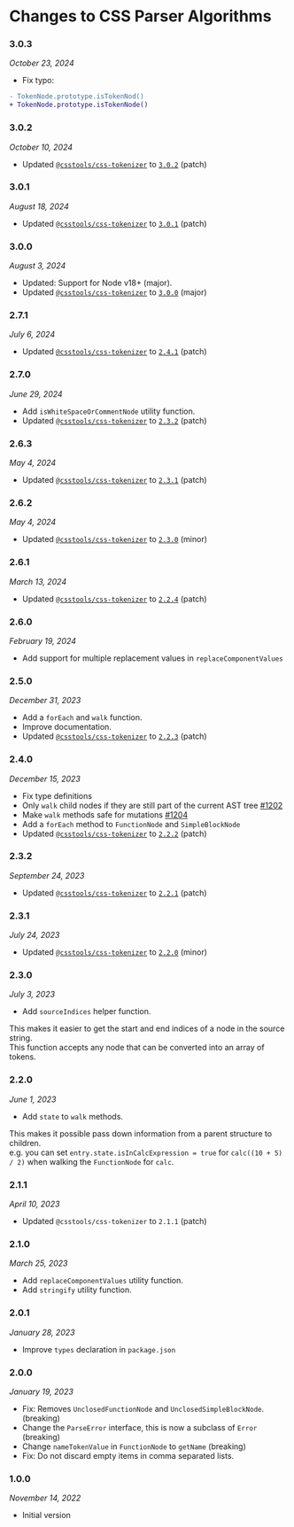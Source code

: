 # Changes to CSS Parser Algorithms

### 3.0.3

_October 23, 2024_

- Fix typo:
```diff
- TokenNode.prototype.isTokenNod()
+ TokenNode.prototype.isTokenNode()
```

### 3.0.2

_October 10, 2024_

- Updated [`@csstools/css-tokenizer`](https://github.com/csstools/postcss-plugins/tree/main/packages/css-tokenizer) to [`3.0.2`](https://github.com/csstools/postcss-plugins/tree/main/packages/css-tokenizer/CHANGELOG.md#302) (patch)

### 3.0.1

_August 18, 2024_

- Updated [`@csstools/css-tokenizer`](https://github.com/csstools/postcss-plugins/tree/main/packages/css-tokenizer) to [`3.0.1`](https://github.com/csstools/postcss-plugins/tree/main/packages/css-tokenizer/CHANGELOG.md#301) (patch)

### 3.0.0

_August 3, 2024_

- Updated: Support for Node v18+ (major).
- Updated [`@csstools/css-tokenizer`](https://github.com/csstools/postcss-plugins/tree/main/packages/css-tokenizer) to [`3.0.0`](https://github.com/csstools/postcss-plugins/tree/main/packages/css-tokenizer/CHANGELOG.md#300) (major)

### 2.7.1

_July 6, 2024_

- Updated [`@csstools/css-tokenizer`](https://github.com/csstools/postcss-plugins/tree/main/packages/css-tokenizer) to [`2.4.1`](https://github.com/csstools/postcss-plugins/tree/main/packages/css-tokenizer/CHANGELOG.md#241) (patch)

### 2.7.0

_June 29, 2024_

- Add `isWhiteSpaceOrCommentNode` utility function.
- Updated [`@csstools/css-tokenizer`](https://github.com/csstools/postcss-plugins/tree/main/packages/css-tokenizer) to [`2.3.2`](https://github.com/csstools/postcss-plugins/tree/main/packages/css-tokenizer/CHANGELOG.md#232) (patch)

### 2.6.3

_May 4, 2024_

- Updated [`@csstools/css-tokenizer`](https://github.com/csstools/postcss-plugins/tree/main/packages/css-tokenizer) to [`2.3.1`](https://github.com/csstools/postcss-plugins/tree/main/packages/css-tokenizer/CHANGELOG.md#231) (patch)

### 2.6.2

_May 4, 2024_

- Updated [`@csstools/css-tokenizer`](https://github.com/csstools/postcss-plugins/tree/main/packages/css-tokenizer) to [`2.3.0`](https://github.com/csstools/postcss-plugins/tree/main/packages/css-tokenizer/CHANGELOG.md#230) (minor)

### 2.6.1

_March 13, 2024_

- Updated [`@csstools/css-tokenizer`](https://github.com/csstools/postcss-plugins/tree/main/packages/css-tokenizer) to [`2.2.4`](https://github.com/csstools/postcss-plugins/tree/main/packages/css-tokenizer/CHANGELOG.md#224) (patch)

### 2.6.0

_February 19, 2024_

- Add support for multiple replacement values in `replaceComponentValues`

### 2.5.0

_December 31, 2023_

- Add a `forEach` and `walk` function.
- Improve documentation.
- Updated [`@csstools/css-tokenizer`](https://github.com/csstools/postcss-plugins/tree/main/packages/css-tokenizer) to [`2.2.3`](https://github.com/csstools/postcss-plugins/tree/main/packages/css-tokenizer/CHANGELOG.md#223) (patch)

### 2.4.0

_December 15, 2023_

- Fix type definitions
- Only `walk` child nodes if they are still part of the current AST tree [#1202](https://github.com/csstools/postcss-plugins/issues/1202)
- Make `walk` methods safe for mutations [#1204](https://github.com/csstools/postcss-plugins/issues/1204)
- Add a `forEach` method to `FunctionNode` and `SimpleBlockNode`
- Updated [`@csstools/css-tokenizer`](https://github.com/csstools/postcss-plugins/tree/main/packages/css-tokenizer) to [`2.2.2`](https://github.com/csstools/postcss-plugins/tree/main/packages/css-tokenizer/CHANGELOG.md#222) (patch)

### 2.3.2

_September 24, 2023_

- Updated [`@csstools/css-tokenizer`](https://github.com/csstools/postcss-plugins/tree/main/packages/css-tokenizer) to [`2.2.1`](https://github.com/csstools/postcss-plugins/tree/main/packages/css-tokenizer/CHANGELOG.md#221) (patch)

### 2.3.1

_July 24, 2023_

- Updated [`@csstools/css-tokenizer`](https://github.com/csstools/postcss-plugins/tree/main/packages/css-tokenizer) to [`2.2.0`](https://github.com/csstools/postcss-plugins/tree/main/packages/css-tokenizer/CHANGELOG.md#220) (minor)

### 2.3.0

_July 3, 2023_

- Add `sourceIndices` helper function.

This makes it easier to get the start and end indices of a node in the source string.  
This function accepts any node that can be converted into an array of tokens.

### 2.2.0

_June 1, 2023_

- Add `state` to `walk` methods.

This makes it possible pass down information from a parent structure to children.  
e.g. you can set `entry.state.isInCalcExpression = true` for `calc((10 + 5) / 2)` when walking the `FunctionNode` for `calc`.

### 2.1.1

_April 10, 2023_

- Updated `@csstools/css-tokenizer` to `2.1.1` (patch)

### 2.1.0

_March 25, 2023_

- Add `replaceComponentValues` utility function.
- Add `stringify` utility function.

### 2.0.1

_January 28, 2023_

- Improve `types` declaration in `package.json`

### 2.0.0

_January 19, 2023_

- Fix: Removes `UnclosedFunctionNode` and `UnclosedSimpleBlockNode`. (breaking)
- Change the `ParseError` interface, this is now a subclass of `Error` (breaking)
- Change `nameTokenValue` in `FunctionNode` to `getName` (breaking)
- Fix: Do not discard empty items in comma separated lists.

### 1.0.0

_November 14, 2022_

- Initial version
